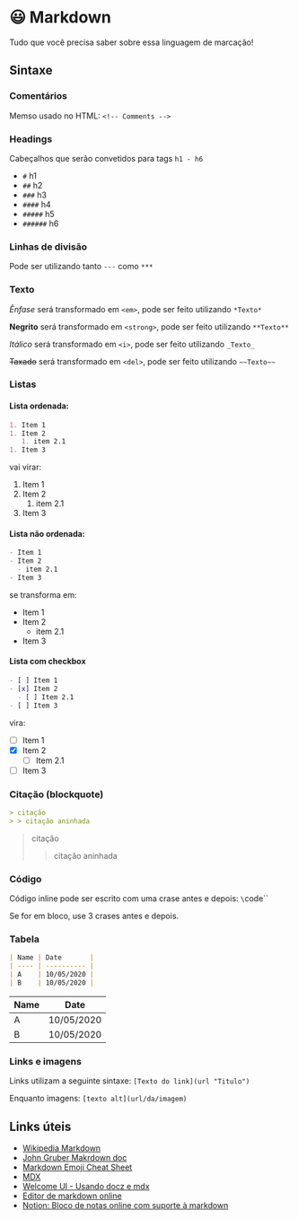 # 😃 Markdown

Tudo que você precisa saber sobre essa linguagem de marcação!

## Sintaxe

### Comentários

Memso usado no HTML: `<!-- Comments -->`

### Headings

Cabeçalhos que serão convetidos para tags `h1 - h6`

- `#` h1
- `##` h2
- `###` h3
- `####` h4
- `#####` h5
- `######` h6

### Linhas de divisão

Pode ser utilizando tanto `---` como `***`

### Texto

*Ênfase* será transformado em `<em>`, pode ser feito utilizando `*Texto*`

**Negrito** será transformado em `<strong>`, pode ser feito utilizando `**Texto**`

_Itálico_ será transformado em `<i>`, pode ser feito utilizando `_Texto_`

~~Taxado~~ será transformado em `<del>`, pode ser feito utilizando `~~Texto~~`

### Listas

#### Lista ordenada:

```markdown
1. Item 1
1. Item 2
   1. item 2.1
1. Item 3
```

vai virar:

1. Item 1
1. Item 2
   1. item 2.1
1. Item 3

#### Lista não ordenada:

```markdown
- Item 1
- Item 2
  - item 2.1
- Item 3
```

se transforma em:

- Item 1
- Item 2
  - item 2.1
- Item 3

#### Lista com checkbox

```markdown
- [ ] Item 1
- [x] Item 2
  - [ ] Item 2.1
- [ ] Item 3
```

vira:

- [ ] Item 1
- [x] Item 2
  - [ ] Item 2.1
- [ ] Item 3

### Citação (blockquote)

```markdown
> citação
> > citação aninhada
```

> citação
> > citação aninhada

### Código

Código inline pode ser escrito com uma crase antes e depois: `\`code\``

Se for em bloco, use 3 crases antes e depois.


### Tabela

```markdown
| Name | Date       |
| ---- | ---------- |
| A    | 10/05/2020 |
| B    | 10/05/2020 |
```

| Name | Date       |
| ---- | ---------- |
| A    | 10/05/2020 |
| B    | 10/05/2020 |

### Links e imagens

Links utilizam a seguinte sintaxe: `[Texto do link](url "Titulo")`

Enquanto imagens: `[texto alt](url/da/imagem)`

## Links úteis

- [Wikipedia Markdown](https://pt.wikipedia.org/wiki/Markdown)
-  [John Gruber Makrdown doc](https://daringfireball.net/projects/markdown/)
-  [Markdown Emoji Cheat Sheet](https://github.com/ikatyang/emoji-cheat-sheet)
-  [MDX](https://github.com/mdx-js/mdx)
-  [Welcome UI - Usando docz e mdx](http://welcome-ui.com/components/dropdown-menu)
-  [Editor de markdown online](http://stackedit.io/)
-  [Notion: Bloco de notas online com suporte à markdown](https://www.notion.so/?r=e72a51358ca4421997f9acb6797e584c)